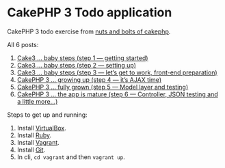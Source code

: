 # CakePHP 3 Todo application
CakePHP 3 todo exercise from [nuts and bolts of cakephp](http://zenofcoding.com).

All 6 posts:

1. [Cake3 … baby steps (step 1 — getting started)](http://zenofcoding.com/2014/11/06/cake3-baby-steps-step-1-getting-started/)
1. [Cake3 … baby steps (step 2 — setting up)](http://zenofcoding.com/2014/11/07/cake3-baby-steps-step-2-setting-up/)
1. [Cake3 … baby steps (step 3 — let’s get to work, front-end preparation)](http://zenofcoding.com/2014/11/29/cake3-baby-steps-step-3-lets-get-to-work-front-end-preparation/)
1. [CakePHP 3 … growing up (step 4 — it’s AJAX time)](http://zenofcoding.com/2014/12/02/cakephp-3-growing-up-step-4-its-ajax-time/)
1. [CakePHP 3 … fully grown (step 5 — Model layer and testing)](http://zenofcoding.com/2014/12/05/cakephp-3-fully-grown-model-layer-and-testing/)
1. [CakePHP 3 … the app is mature (step 6 — Controller, JSON testing and a little more…)](http://zenofcoding.com/2014/12/07/cakephp-3-the-app-is-mature-step-6-controller-json-testing-and-a-little-more/)

Steps to get up and running:

1. Install [VirtualBox](https://www.virtualbox.org/wiki/Downloads).
1. Install [Ruby](https://www.ruby-lang.org/en/documentation/installation/).
1. Install [Vagrant](http://www.vagrantup.com/downloads.html).
1. Install [Git](https://git-scm.com/downloads).
1. In cli, ``cd vagrant`` and then ``vagrant up``.